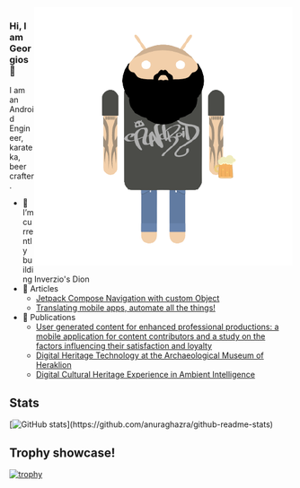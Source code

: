 <img align="right" src="avatar..png" alt="Droidify old version of me" width=460px height=460px/>

### Hi, I am Georgios 👋

I am an Android Engineer, karateka, beer crafter.

<!-- 🔭 I’m currently working at [@withplum](https://withplum.com/) -->
- 🌱 I’m currently building Inverzio's Dion
- 📰 Articles
  - [Jetpack Compose Navigation with custom Object](https://medium.com/@metaxas4/jetpack-compose-navigation-with-custom-object-3f9f06c0f69)
  - [Translating mobile apps, automate all the things!](https://medium.com/plum-engineering/translating-mobile-apps-automate-all-the-things-b76bb539b3)
- 📰 Publications
  - [User generated content for enhanced professional productions: a mobile application for content contributors and a study on the factors influencing their satisfaction and loyalty](https://www.researchgate.net/publication/354107491_User_generated_content_for_enhanced_professional_productions_a_mobile_application_for_content_contributors_and_a_study_on_the_factors_influencing_their_satisfaction_and_loyalty)
  - [Digital Heritage Technology at the Archaeological Museum of Heraklion
](https://www.researchgate.net/publication/325598092_Digital_Heritage_Technology_at_the_Archaeological_Museum_of_Heraklion)
  - [Digital Cultural Heritage Experience in Ambient Intelligence](https://www.researchgate.net/publication/316480235_Digital_Cultural_Heritage_Experience_in_Ambient_Intelligence)

## Stats

[![GitHub stats]([https://github-readme-stats-fvj22ixqf-gmetaxakis-projects.vercel.app/api?username=gmetaxakis&show_icons=true&count_private=true](https://github-readme-stats-fvj22ixqf-gmetaxakis-projects.vercel.app/api?username=gmetaxakis&show_icons=true&count_private=true&show=reviews,prs_merged,prs_merged_percentage))](https://github.com/anuraghazra/github-readme-stats)


## Trophy showcase!

[![trophy](https://github-profile-trophy.vercel.app/?username=gmetaxakis&theme=onedark&margin-w=15&margin-h=15)](https://github.com/ryo-ma/github-profile-trophy)

<!--
**GMetaxakis/gmetaxakis** is a ✨ _special_ ✨ repository because its `README.md` (this file) appears on your GitHub profile.

Here are some ideas to get you started:

- 🔭 I’m currently working on ...
- 🌱 I’m currently learning ...
- 👯 I’m looking to collaborate on ...
- 🤔 I’m looking for help with ...
- 💬 Ask me about ...
- 📫 How to reach me: ...
- 😄 Pronouns: ...
- ⚡ Fun fact: ...
-->
